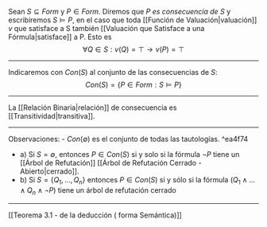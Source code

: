 Sean $S\subseteq Form$ y $P\in Form$. 
Diremos que *$P$ es consecuencia de $S$* y escribiremos $S\models P$, en el caso que toda [[Función de Valuación|valuación]] $v$ que satisface a S también [[Valuación que Satisface a una Fórmula|satisface]] a P.
Esto es $$\forall Q \in S:v(Q)=\top \rightarrow v(P)=\top$$
***
Indicaremos con $Con(S)$ al conjunto de las consecuencias de $S$:$$Con(S)=\{P\in Form : S \models P\}$$
***
La [[Relación Binaria|relación]] de consecuencia es [[Transitividad|transitiva]].
***
Observaciones:
	- $Con(\emptyset)$ es el conjunto de todas las tautologías.   ^ea4f74
- a) Si $S=\emptyset$, entonces $P\in Con(S)$ si y solo si la fórmula $\neg P$ tiene un [[Árbol de Refutación]] [[Árbol de Refutación Cerrado - Abierto|cerrado]].
- b) Si $S=\{Q_1,...,Q_n\}$ entonces $P \in Con(S)$ si y sólo si la fórmula $(Q_1\land ...\land Q_n\land \neg P)$ tiene un árbol de refutación cerrado
***
[[Teorema 3.1 - de la deducción ( forma Semántica)]] 
